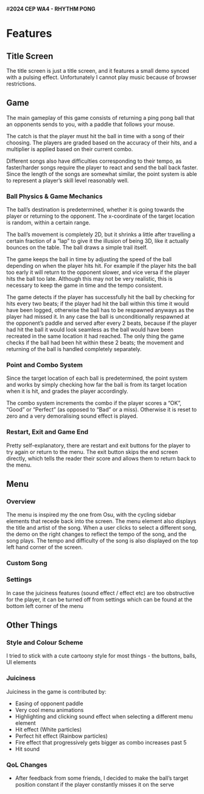 #**2024 CEP WA4 - RHYTHM PONG**

# Features

## Title Screen

The title screen is just a title screen, and it features a small demo synced with a pulsing effect. Unfortunately I cannot play music because of browser restrictions.

## Game

The main gameplay of this game consists of returning a ping pong ball that an opponents sends to you, with a paddle that follows your mouse. 

The catch is that the player must hit the ball in time with a song of their choosing. The players are graded based on the accuracy of their hits, and a multiplier is applied based on their current combo. 

Different songs also have difficulties corresponding to their tempo, as faster/harder songs require the player to react and send the ball back faster. Since the length of the songs are somewhat similar, the point system is able to represent a player’s skill level reasonably well.

### Ball Physics & Game Mechanics

The ball’s destination is predetermined, whether it is going towards the player or returning to the opponent. The x-coordinate of the target location is random, within a certain range.

The ball’s movement is completely 2D, but it shrinks a little after travelling a certain fraction of a “lap” to give it the illusion of being 3D, like it actually bounces on the table. The ball draws a simple trail itself.

The game keeps the ball in time by adjusting the speed of the ball depending on when the player hits hit. For example if the player hits the ball too early it will return to the opponent slower, and vice versa if the player hits the ball too late. Although this may not be very realistic, this is necessary to keep the game in time and the tempo consistent.

The game detects if the player has successfully hit the ball by checking for hits every two beats; if the player had hit the ball within this time it would have been logged, otherwise the ball has to be respawned anyways as the player had missed it. In any case the ball is unconditionally respawned at the opponent’s paddle and served after every 2 beats, because if the player had hit the ball it would look seamless as the ball would have been recreated in the same location it had reached. The only thing the game checks if the ball had been hit within these 2 beats; the movement and returning of the ball is handled completely separately.

### Point and Combo System

Since the target location of each ball is predetermined, the point system and works by simply checking how far the ball is from its target location when it is hit, and grades the player accordingly. 

The combo system increments the combo if the player scores a “OK”, “Good” or “Perfect” (as opposed to “Bad” or a miss). Otherwise it is reset to zero and a very demoralising sound effect is played.

### Restart, Exit and Game End

Pretty self-explanatory, there are restart and exit buttons for the player to try again or return to the menu. The exit button skips the end screen directly, which tells the reader their score and allows them to return back to the menu.

## Menu

### Overview

The menu is inspired my the one from Osu, with the cycling sidebar elements that recede back into the screen. The menu element also displays the title and artist of the song. When a user clicks to select a different song, the demo on the right changes to reflect the tempo of the song, and the song plays. The tempo and difficulty of the song is also displayed on the top left hand corner of the screen.

### Custom Song

### Settings

In case the juiciness features (sound effect / effect etc) are too obstructive for the player, it can be turned off from settings which can be found at the bottom left corner of the menu

## Other Things

### Style and Colour Scheme

I tried to stick with a cute cartoony style for most things - the buttons, balls, UI elements 

### Juiciness

Juiciness in the game is contributed by:

- Easing of opponent paddle
- Very cool menu animations
- Highlighting and clicking sound effect when selecting a different menu element
- Hit effect (White particles)
- Perfect hit effect (Rainbow particles)
- Fire effect that progressively gets bigger as combo increases past 5
- Hit sound

### QoL Changes

- After feedback from some friends, I decided to make the ball’s target position constant if the player constantly misses it on the serve
